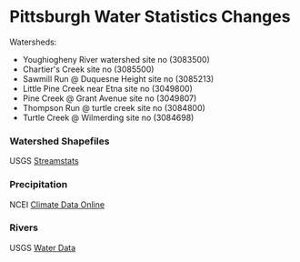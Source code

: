 # Pittsburgh Water Statistics Changes  

Watersheds:
- Youghiogheny River watershed site no (3083500)
- Chartier's Creek site no (3085500)
- Sawmill Run @ Duquesne Height site no (3085213)
- Little Pine Creek near Etna site no (3049800)
- Pine Creek @ Grant Avenue site no (3049807)
- Thompson Run @ turtle creek site no (3084800)
- Turtle Creek @ Wilmerding site no (3084698)

### Watershed Shapefiles  
USGS [Streamstats](https://streamstats.usgs.gov/ss/)  

### Precipitation  
NCEI [Climate Data Online](https://www.ncei.noaa.gov/cdo-web/)  

### Rivers  
USGS [Water Data](https://waterdata.usgs.gov/nwis)  

